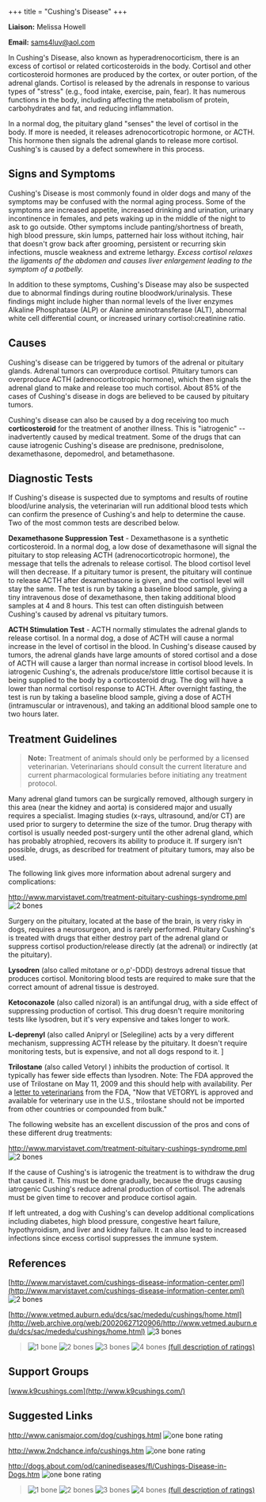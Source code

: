 +++
title = "Cushing's Disease"
+++

**Liaison:** Melissa Howell

**Email:** <sams4luv@aol.com>



In Cushing's Disease, also known as hyperadrenocorticism, there is an
excess of cortisol or related corticosteroids in the body.   Cortisol
and other corticosteroid hormones are produced by the cortex, or outer
portion, of the adrenal glands.   Cortisol is released by the adrenals
in response to various types of "stress" (e.g., food intake, exercise,
pain, fear).  It has numerous functions in the body, including affecting
the metabolism of protein, carbohydrates and fat, and reducing
inflammation.

In a normal dog, the pituitary gland "senses" the level of cortisol in
the body.  If more is needed, it releases adrenocorticotropic hormone,
or ACTH.  This hormone then signals the adrenal glands to release more
cortisol.  Cushing's is caused by a defect somewhere in this process.


Signs and Symptoms
------------------

Cushing's Disease is most commonly found in older dogs and many of the
symptoms may be confused with the normal aging process.   Some of the
symptoms are increased appetite, increased drinking and urination,
urinary incontinence in females, and pets waking up in the middle of the
night to ask to go outside.  Other symptoms include panting/shortness of
breath, high blood pressure, skin lumps, patterned hair loss without
itching, hair that doesn't grow back after grooming, persistent or
recurring skin infections, muscle weakness and extreme lethargy.
*Excess cortisol relaxes the ligaments of the abdomen and causes liver
enlargement leading to the symptom* *of a* *potbelly.*

In addition to these symptoms, Cushing's Disease may also be suspected
due to abnormal findings during routine bloodwork/urinalysis.  These
findings might include higher than normal levels of the liver enzymes
Alkaline Phosphatase (ALP) or Alanine aminotransferase (ALT), abnormal
white cell differential count, or increased urinary cortisol:creatinine
ratio.

Causes
------

Cushing's disease can be triggered by tumors of the adrenal or pituitary
glands.  Adrenal tumors can overproduce cortisol.  Pituitary tumors can
overproduce ACTH (adrenocorticotropic hormone), which then signals the
adrenal gland to make and release too much cortisol.   About 85% of the
cases of Cushing's disease in dogs are believed to be caused by
pituitary tumors.

Cushing's disease can also be caused by a dog receiving too much
**corticosteroid** for the treatment of another illness.  This is
"iatrogenic" -- inadvertently caused by medical treatment.  Some of the
drugs that can cause iatrogenic Cushing's disease are prednisone,
prednisolone, dexamethasone, depomedrol, and betamethasone.



Diagnostic Tests
----------------

If Cushing's disease is suspected due to symptoms and results of routine
blood/urine analysis, the veterinarian will run additional blood tests
which can confirm the presence of Cushing's and help to determine the
cause.  Two of the most common tests are described below.

**Dexamethasone Suppression Test** - Dexamethasone is a synthetic
corticosteroid.  In a normal dog, a low dose of dexamethasone will
signal the pituitary to stop releasing ACTH (adrenocorticotropic
hormone), the message that tells the adrenals to release cortisol.  The
blood cortisol level will then decrease.   If a pituitary tumor is
present, the pituitary will continue to release ACTH after dexamethasone
is given, and the cortisol level will stay the same.  The test is run by
taking a baseline blood sample, giving a tiny intravenous dose of
dexamethasone, then taking additional blood samples at 4 and 8 hours.
This test can often distinguish between Cushing's caused by adrenal vs
pituitary tumors.

**ACTH Stimulation Test** - ACTH normally stimulates the adrenal glands
to release cortisol.  In a normal dog, a dose of ACTH will cause a
normal increase in the level of cortisol in the blood.  In Cushing's
disease caused by tumors, the adrenal glands have large amounts of
stored cortisol and a dose of ACTH will cause a larger than normal
increase in cortisol blood levels. In iatrogenic Cushing's, the adrenals
produce/store little cortisol because it is being supplied to the body
by a corticosteroid drug.  The dog will have a lower than normal
cortisol response to ACTH.  After overnight fasting, the test is run by
taking a baseline blood sample, giving a dose of ACTH (intramuscular or
intravenous), and taking an additional blood sample one to two hours
later.



Treatment Guidelines
--------------------

> **Note:** Treatment of animals should only be performed by a licensed
> veterinarian. Veterinarians should consult the current literature and
> current pharmacological formularies before initiating any treatment
> protocol.

Many adrenal gland tumors can be surgically removed, although surgery in
this area (near the kidney and aorta) is considered major and usually
requires a specialist.  Imaging studies (x-rays, ultrasound, and/or CT)
are used prior to surgery to determine the size of the tumor.  Drug
therapy with cortisol is usually needed post-surgery until the other
adrenal gland, which has probably atrophied, recovers its ability to
produce it.  If surgery isn't possible, drugs, as described for
treatment of pituitary tumors, may also be used.

The following link gives more information about adrenal surgery and
complications:

<http://www.marvistavet.com/treatment-pituitary-cushings-syndrome.pml>
![2 bones](/img/2-bones.gif)

Surgery on the pituitary, located at the base of the brain, is very
risky in dogs, requires a neurosurgeon, and is rarely performed.
Pituitary Cushing's is treated with drugs that either destroy part of
the adrenal gland or suppress cortisol production/release directly (at
the adrenal) or indirectly (at the pituitary).

**Lysodren** (also called mitotane or o,p'-DDD) destroys adrenal tissue
that produces cortisol.  Monitoring blood tests are required to make
sure that the correct amount of adrenal tissue is destroyed.

**Ketoconazole** (also called nizoral) is an antifungal drug, with a
side effect of suppressing production of cortisol.  This drug doesn't
require monitoring tests like lysodren, but it's very expensive and
takes longer to work.

**L-deprenyl**  (also called Anipryl or [Selegiline)  acts by a very
different mechanism, suppressing ACTH release by the pituitary.  It
doesn't require monitoring tests, but is expensive, and not all dogs
respond to it.  ]

**Trilostane** (also called Vetoryl ) inhibits the
production of cortisol.   It typically has fewer side effects than
lysodren.   Note:  The FDA approved the use of Trilostane on May 11,
2009 and this should help with availability.  Per a [letter to
veterinarians](http://www.fda.gov/AnimalVeterinary/SafetyHealth/ProductSafetyInformation/ucm182038.htm)
from the FDA, "Now that VETORYL is approved and available for
veterinary use in the U.S., trilostane should not be imported from other
countries or compounded from bulk."

The following website has an excellent discussion of the pros and cons
of these different drug treatments:

<http://www.marvistavet.com/treatment-pituitary-cushings-syndrome.pml>
![2 bones](/img/2-bones.gif)

If the cause of Cushing's is iatrogenic the treatment is to withdraw the
drug that caused it.  This must be done gradually, because the drugs
causing iatrogenic Cushing's reduce adrenal production of cortisol.  The
adrenals must be given time to recover and produce cortisol again.

If left untreated, a dog with Cushing's can develop additional
complications including diabetes, high blood pressure, congestive heart
failure, hypothyroidism, and liver and kidney failure.  It can also lead
to increased infections since excess cortisol suppresses the immune
system.



References
----------

[http://www.marvistavet.com/cushings-disease-information-center.pml](http://www.marvistavet.com/cushings-disease-information-center.pml)
![2 bones](/img/2-bones.gif)

[http://www.vetmed.auburn.edu/dcs/sac/mededu/cushings/home.html](http://web.archive.org/web/20020627120906/http://www.vetmed.auburn.edu/dcs/sac/mededu/cushings/home.html)
![3 bones](/img/3-bones.gif)




> ![1 bone](/img/1-bone.gif)
> ![2 bones](/img/2-bones.gif)
> ![3 bones](/img/3-bones.gif)
> ![4 bones](/img/4-bones.gif)
> [(full description of ratings)](/diseases/ratings-what-do-they-mean)

Support Groups
--------------

[www.k9cushings.com](http://www.k9cushings.com/)


Suggested Links
---------------

<http://www.canismajor.com/dog/cushings.html>
![one bone rating](/img/1-bone.gif)

<http://www.2ndchance.info/cushings.htm>
![one bone rating](/img/1-bone.gif)

<http://dogs.about.com/od/caninediseases/fl/Cushings-Disease-in-Dogs.htm>
![one bone rating](/img/1-bone.gif)


> ![1 bone](/img/1-bone.gif)
> ![2 bones](/img/2-bones.gif)
> ![3 bones](/img/3-bones.gif)
> ![4 bones](/img/4-bones.gif)
> [(full description of ratings)](/diseases/ratings-what-do-they-mean)

